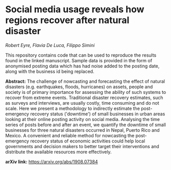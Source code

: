# Social media usage reveals how regions recover after natural disaster

_Robert Eyre, Flavia De Luca, Filippo Simini_


This repository contains code that can be used to reproduce the results found in the linked manuscript. Sample data is provided in the form of anonymised posting data which has had noise added to the posting date, along with the business id being replaced.


**Abstract:** The challenge of nowcasting and forecasting the effect of natural disasters (e.g. earthquakes, floods, hurricanes) on assets, people and society is of primary importance for assessing the ability of such systems to recover from extreme events. Traditional disaster recovery estimates, such as surveys and interviews, are usually costly, time consuming and do not scale. Here we present a methodology to indirectly estimate the post-emergency recovery status ('downtime') of small businesses in urban areas looking at their online posting activity on social media. Analysing the time series of posts before and after an event, we quantify the downtime of small businesses for three natural disasters occurred in Nepal, Puerto Rico and Mexico. A convenient and reliable method for nowcasting the post-emergency recovery status of economic activities could help local governments and decision makers to better target their interventions and distribute the available resources more effectively.

**arXiv link:** https://arxiv.org/abs/1908.07384
